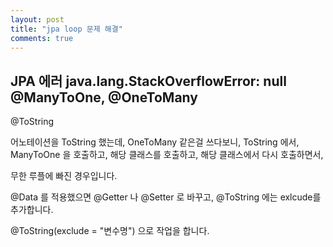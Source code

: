 ```yaml
---
layout: post
title: "jpa loop 문제 해결"
comments: true
---
```


JPA 에러 java.lang.StackOverflowError: null @ManyToOne, @OneToMany
---

@ToString

어노테이션을 ToString 했는데, OneToMany 같은걸 쓰다보니,
ToString 에서, ManyToOne 을 호출하고, 해당 클래스를 호출하고,
해당 클래스에서 다시 호출하면서,

무한 루플에 빠진 경우입니다.


@Data 를 적용했으면 @Getter 나 @Setter 로 바꾸고,
@ToString 에는 exlcude를 추가합니다.

@ToString(exclude = "변수명")
으로 작업을 합니다.
